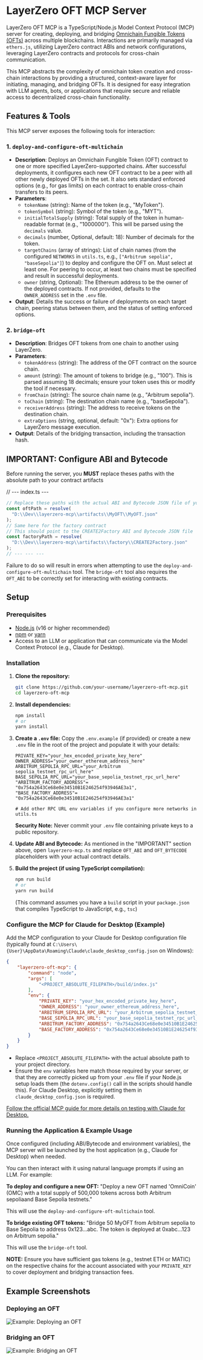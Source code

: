 # LayerZero OFT MCP Server

LayerZero OFT MCP is a TypeScript/Node.js Model Context Protocol (MCP) server for creating, deploying, and bridging [Omnichain Fungible Tokens (OFTs)](https://docs.layerzero.network/v2/concepts/applications/oft-standard#omnichain-tokens) across multiple blockchains. Interactions are primarily managed via `ethers.js`, utilizing LayerZero contract ABIs and network configurations, leveraging LayerZero contracts and protocols for cross-chain communication.

This MCP abstracts the complexity of omnichain token creation and cross-chain interactions by providing a structured, context-aware layer for initiating, managing, and bridging OFTs. It is designed for easy integration with LLM agents, bots, or applications that require secure and reliable access to decentralized cross-chain functionality.

## Features & Tools

This MCP server exposes the following tools for interaction:

### 1. `deploy-and-configure-oft-multichain`
-   **Description**: Deploys an Omnichain Fungible Token (OFT) contract to one or more specified LayerZero-supported chains. After successful deployments, it configures each new OFT contract to be a peer with all other newly deployed OFTs in the set. It also sets standard enforced options (e.g., for gas limits) on each contract to enable cross-chain transfers to its peers.
-   **Parameters**:
    *   `tokenName` (string): Name of the token (e.g., "MyToken").
    *   `tokenSymbol` (string): Symbol of the token (e.g., "MYT").
    *   `initialTotalSupply` (string): Total supply of the token in human-readable format (e.g., "1000000"). This will be parsed using the `decimals` value.
    *   `decimals` (number, Optional, default: 18): Number of decimals for the token.
    *   `targetChains` (array of strings): List of chain names (from the configured `NETWORKS` in `utils.ts`, e.g., `["Arbitrum sepolia", "baseSepolia"]`) to deploy and configure the OFT on. Must select at least one. For peering to occur, at least two chains must be specified and result in successful deployments.
    *   `owner` (string, Optional): The Ethereum address to be the owner of the deployed contracts. If not provided, defaults to the `OWNER_ADDRESS` set in the `.env` file.
-   **Output**: Details the success or failure of deployments on each target chain, peering status between them, and the status of setting enforced options.

### 2. `bridge-oft`
-   **Description**: Bridges OFT tokens from one chain to another using LayerZero.
-   **Parameters**:
    *   `tokenAddress` (string): The address of the OFT contract on the source chain.
    *   `amount` (string): The amount of tokens to bridge (e.g., "100"). This is parsed assuming 18 decimals; ensure your token uses this or modify the tool if necessary.
    *   `fromChain` (string): The source chain name (e.g., "Arbitrum sepolia").
    *   `toChain` (string): The destination chain name (e.g., "baseSepolia").
    *   `receiverAddress` (string): The address to receive tokens on the destination chain.
    *   `extraOptions` (string, optional, default: "0x"): Extra options for LayerZero message execution.
-   **Output**: Details of the bridging transaction, including the transaction hash.

## IMPORTANT: Configure ABI and Bytecode

Before running the server, you **MUST** replace theses paths with the absolute path to your contract artifacts  

// --- index.ts ---  
```typescript
// Replace these paths with the actual ABI and Bytecode JSON file of your OFT contract (e.g., from MyOFT.sol)  
const oftPath = resolve(  
  "D:\\Dev\\layerzero-mcp\\artifacts\\MyOFT\\MyOFT.json"  
);  
// Same here for the factory contract  
// This should point to the CREATE2Factory ABI and Bytecode JSON file  
const factoryPath = resolve(  
  "D:\\Dev\\layerzero-mcp\\artifacts\\factory\\CREATE2Factory.json"  
);  
// --- --- ---  
```

Failure to do so will result in errors when attempting to use the `deploy-and-configure-oft-multichain` tool. The `bridge-oft` tool also requires the `OFT_ABI` to be correctly set for interacting with existing contracts.

## Setup

### Prerequisites

- [Node.js](https://nodejs.org/) (v16 or higher recommended)
- [npm](https://www.npmjs.com/) or [yarn](https://yarnpkg.com/)
- Access to an LLM or application that can communicate via the Model Context Protocol (e.g., Claude for Desktop).

### Installation

1.  **Clone the repository:**
    ```bash
    git clone https://github.com/your-username/layerzero-oft-mcp.git
    cd layerzero-oft-mcp
    ```

2.  **Install dependencies:**
    ```bash
    npm install
    # or
    yarn install
    ```

3.  **Create a `.env` file:**
    Copy the `.env.example` (if provided) or create a new `.env` file in the root of the project and populate it with your details:
    ```env
    PRIVATE_KEY="your_hex_encoded_private_key_here"
    OWNER_ADDRESS="your_owner_ethereum_address_here"
    ARBITRUM_SEPOLIA_RPC_URL="your_Arbitrum sepolia_testnet_rpc_url_here"
    BASE_SEPOLIA_RPC_URL="your_base_sepolia_testnet_rpc_url_here"
    "ARBITRUM_FACTORY_ADDRESS"= "0x754a2643Ce68e0e34510B1E246254f93946AE3a1",
    "BASE_FACTORY_ADDRESS"= "0x754a2643Ce68e0e34510B1E246254f93946AE3a1"

    # Add other RPC URL env variables if you configure more networks in utils.ts
    ```
    **Security Note:** Never commit your `.env` file containing private keys to a public repository.

4.  **Update ABI and Bytecode:**
    As mentioned in the "IMPORTANT" section above, open `layerzero-mcp.ts` and replace `OFT_ABI` and `OFT_BYTECODE` placeholders with your actual contract details.

5.  **Build the project (if using TypeScript compilation):**
    ```bash
    npm run build
    # or
    yarn run build
    ```
    (This command assumes you have a `build` script in your `package.json` that compiles TypeScript to JavaScript, e.g., `tsc`)

### Configure the MCP for Claude for Desktop (Example)

Add the MCP configuration to your Claude for Desktop configuration file (typically found at `C:\Users\{User}\AppData\Roaming\Claude\claude_desktop_config.json` on Windows):

```json
{
    "layerzero-oft-mcp": {
        "command": "node",
        "args": [
            "<PROJECT_ABSOLUTE_FILEPATH>/build/index.js"
        ],
        "env": {
            "PRIVATE_KEY": "your_hex_encoded_private_key_here",
            "OWNER_ADDRESS": "your_owner_ethereum_address_here",
            "ARBITRUM_SEPOLIA_RPC_URL": "your_Arbitrum_sepolia_testnet_rpc_url_here",
            "BASE_SEPOLIA_RPC_URL": "your_base_sepolia_testnet_rpc_url_here",
            "ARBITRUM_FACTORY_ADDRESS": "0x754a2643Ce68e0e34510B1E246254f93946AE3a1",
            "BASE_FACTORY_ADDRESS": "0x754a2643Ce68e0e34510B1E246254f93946AE3a1"
        }
    }
}
```

- Replace `<PROJECT_ABSOLUTE_FILEPATH>` with the actual absolute path to your project directory.
- Ensure the `env` variables here match those required by your server, or that they are correctly picked up from your `.env` file if your Node.js setup loads them (the `dotenv.config()` call in the scripts should handle this). For Claude Desktop, explicitly setting them in `claude_desktop_config.json` is required.

[Follow the official MCP guide for more details on testing with Claude for Desktop.](https://modelcontextprotocol.io/quickstart/server#testing-your-server-with-claude-for-desktop-2)

### Running the Application & Example Usage

Once configured (including ABI/Bytecode and environment variables), the MCP server will be launched by the host application (e.g., Claude for Desktop) when needed.

You can then interact with it using natural language prompts if using an LLM. For example:

**To deploy and configure a new OFT:**
"Deploy a new OFT named 'OmniCoin' (OMC) with a total supply of 500,000 tokens across both Arbitrum sepoliaand Base Sepolia testnets."

This will use the `deploy-and-configure-oft-multichain` tool.

**To bridge existing OFT tokens:**
"Bridge 50 MyOFT from Arbitrum sepolia to Base Sepolia to address 0x123...abc. The token is deployed at 0xabc...123 on Arbitrum sepolia."

This will use the `bridge-oft` tool.

**NOTE:** Ensure you have sufficient gas tokens (e.g., testnet ETH or MATIC) on the respective chains for the account associated with your `PRIVATE_KEY` to cover deployment and bridging transaction fees.

## Example Screenshots

### Deploying an OFT

![Example: Deploying an OFT](/assets/exemple_deploy_oft.png)

### Bridging an OFT

![Example: Bridging an OFT](/assets/exemple_bridge_oft.png)
